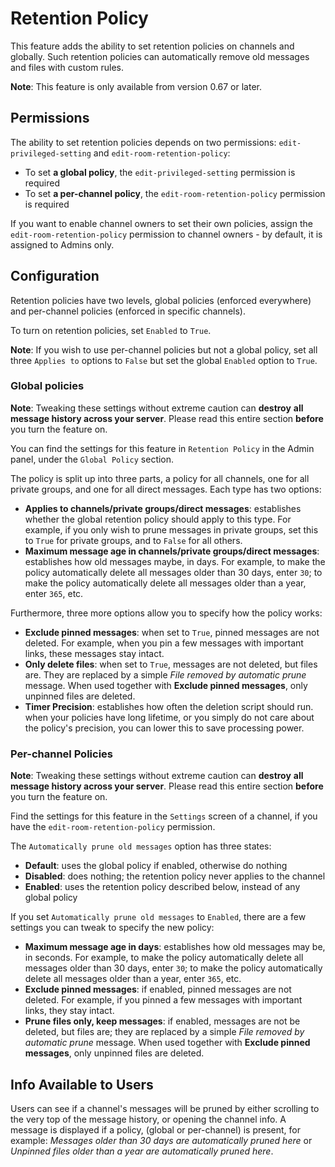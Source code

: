 # Retention Policy

This feature adds the ability to set retention policies on channels and globally. Such retention policies can automatically remove old messages and files with custom rules.

**Note**: This feature is only available from version 0.67 or later.

## Permissions

The ability to set retention policies depends on two permissions: `edit-privileged-setting` and `edit-room-retention-policy`:

* To set **a global policy**, the `edit-privileged-setting` permission is required
* To set **a per-channel policy**, the `edit-room-retention-policy` permission is required

If you want to enable channel owners to set their own policies, assign the `edit-room-retention-policy` permission to channel owners - by default, it is assigned to Admins only.

## Configuration

Retention policies have two levels, global policies \(enforced everywhere\) and per-channel policies \(enforced in specific channels\).

To turn on retention policies, set `Enabled` to `True`.

**Note**: If you wish to use per-channel policies but not a global policy, set all three `Applies to` options to `False` but set the global `Enabled` option to `True`.

### Global policies

**Note**: Tweaking these settings without extreme caution can **destroy** **all message history across your server**. Please read this entire section **before** you turn the feature on.

You can find the settings for this feature in `Retention Policy` in the Admin panel, under the `Global Policy` section.

The policy is split up into three parts, a policy for all channels, one for all private groups, and one for all direct messages. Each type has two options:

* **Applies to channels/private groups/direct messages**: establishes whether the global retention policy should apply to this type. For example, if you only wish to prune messages in private groups, set this to `True` for private groups, and to `False` for all others.
* **Maximum message age in channels/private groups/direct messages**: establishes how old messages maybe, in days. For example, to make the policy automatically delete all messages older than 30 days, enter `30`; to make the policy automatically delete all messages older than a year, enter `365`, etc.

Furthermore, three more options  allow you to specify how the policy works:

* **Exclude pinned messages**: when set to `True`, pinned messages are not deleted. For example, when you pin a few messages with important links, these messages stay intact.
* **Only delete files**: when set to `True`, messages are not deleted, but files are. They are replaced by a simple _File removed by automatic prune_ message. When used together with **Exclude pinned messages**, only unpinned files are deleted.
* **Timer Precision**:  establishes how often the deletion script should run. when your policies have long lifetime, or you simply do not care about the  policy's precision, you can lower this to save processing power.

### Per-channel Policies

**Note**: Tweaking these settings without extreme caution can **destroy** **all message history across your server**. Please read this entire section **before** you turn the feature on.

Find the settings for this feature in the `Settings` screen of a channel, if you have the `edit-room-retention-policy` permission.

The `Automatically prune old messages` option has three states:

* **Default**: uses the global policy if enabled, otherwise do nothing
* **Disabled**: does nothing; the retention policy never applies to the channel
* **Enabled**: uses the retention policy described below, instead of any global policy

If you set `Automatically prune old messages` to `Enabled`, there are a few settings you can tweak to specify the new policy:

* **Maximum message age in days**: establishes how old messages may be, in seconds. For example, to make the policy automatically delete all messages older than 30 days, enter `30`; to make the policy automatically delete all messages older than a year, enter `365`, etc.
* **Exclude pinned messages**: if enabled, pinned messages are not deleted. For example, if you pinned a few messages with important links, they stay intact.
* **Prune files only, keep messages**: if enabled, messages are not be deleted, but files are; they are replaced by a simple _File removed by automatic prune_ message. When used together with **Exclude pinned messages**, only unpinned files are deleted.

## Info Available to Users

Users can see if a channel's messages will be pruned by either scrolling to the very top of the message history, or opening the channel info. A message is displayed if a policy, \(global or per-channel\) is present, for example: _Messages older than 30 days are automatically pruned here_ or _Unpinned files older than a year are automatically pruned here_.

